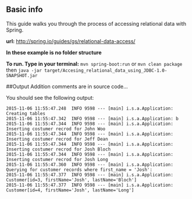 ## Basic info

This guide walks you through the process of accessing relational data with Spring.

**url:** http://spring.io/guides/gs/relational-data-access/

**In these example is no folder structure**

**To run. Type in your terminal:** ```mvn spring-boot:run``` or ```mvn clean package``` then ```java -jar target/Accesing_relational_data_using_JDBC-1.0-SNAPSHOT.jar```


##Output
Addition comments are in source code...

You should see the following output:

```
2015-11-06 11:55:47.248  INFO 9598 --- [main] i.s.a.Application: Creating tables
2015-11-06 11:55:47.342  INFO 9598 --- [main] i.s.a.Application: b
2015-11-06 11:55:47.344  INFO 9598 --- [main] i.s.a.Application: Inserting costumer recrod for John Woo
2015-11-06 11:55:47.344  INFO 9598 --- [main] i.s.a.Application: Inserting costumer recrod for Jeff Dean
2015-11-06 11:55:47.344  INFO 9598 --- [main] i.s.a.Application: Inserting costumer recrod for Josh Bloch
2015-11-06 11:55:47.344  INFO 9598 --- [main] i.s.a.Application: Inserting costumer recrod for Josh Long
2015-11-06 11:55:47.360  INFO 9598 --- [main] i.s.a.Application: Querying for customer records where first_name = 'Josh':
2015-11-06 11:55:47.377  INFO 9598 --- [main] i.s.a.Application: Customer[id=3, firstName='Josh', lastName='Bloch']
2015-11-06 11:55:47.377  INFO 9598 --- [main] i.s.a.Application: Customer[id=4, firstName='Josh', lastName='Long']
```

